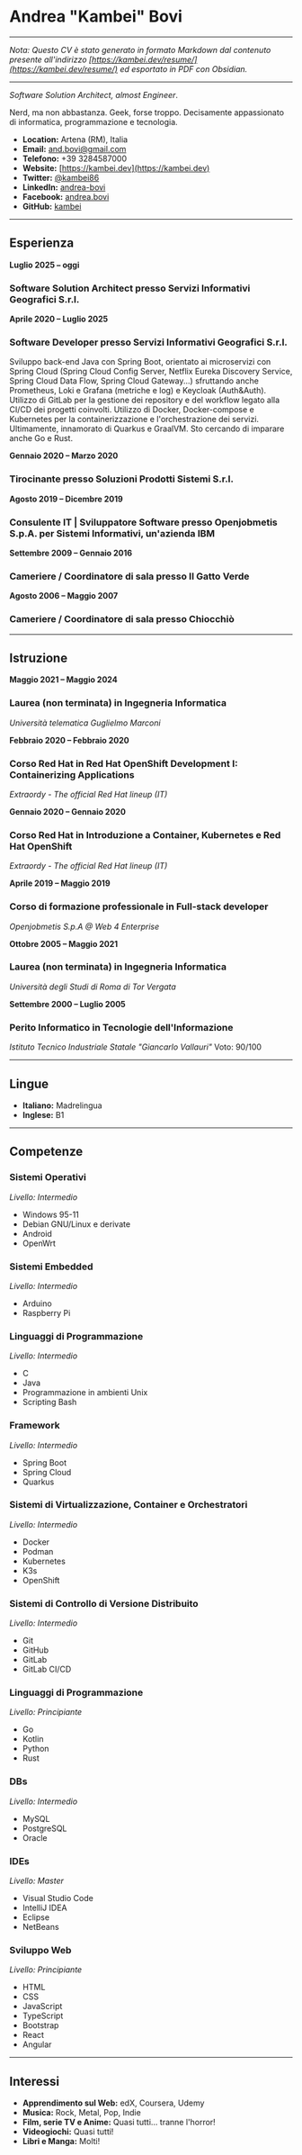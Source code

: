 # Andrea "Kambei" Bovi


---

_Nota: Questo CV è stato generato in formato Markdown dal contenuto presente all'indirizzo [https://kambei.dev/resume/](https://kambei.dev/resume/) ed esportato in PDF con Obsidian._

---

_Software Solution Architect, almost Engineer_.

Nerd, ma non abbastanza. Geek, forse troppo. Decisamente appassionato di informatica, programmazione e tecnologia.

- **Location:** Artena (RM), Italia
- **Email:** and.bovi@gmail.com
- **Telefono:** +39 3284587000
- **Website:** [https://kambei.dev](https://kambei.dev)
- **Twitter:** [@kambei86](https://twitter.com/kambei86)
- **LinkedIn:** [andrea-bovi](https://www.linkedin.com/in/andrea-bovi/)
- **Facebook:** [andrea.bovi](https.www.facebook.com/andrea.bovi)
- **GitHub:** [kambei](https://github.com/kambei)

---

## Esperienza

**Luglio 2025 – oggi**

### Software Solution Architect presso Servizi Informativi Geografici S.r.l.


**Aprile 2020 – Luglio 2025**

### Software Developer presso Servizi Informativi Geografici S.r.l.

Sviluppo back-end Java con Spring Boot, orientato ai microservizi con Spring Cloud (Spring Cloud Config Server, Netflix Eureka Discovery Service, Spring Cloud Data Flow, Spring Cloud Gateway...) sfruttando anche Prometheus, Loki e Grafana (metriche e log) e Keycloak (Auth&Auth). Utilizzo di GitLab per la gestione dei repository e del workflow legato alla CI/CD dei progetti coinvolti. Utilizzo di Docker, Docker-compose e Kubernetes per la containerizzazione e l'orchestrazione dei servizi. Ultimamente, innamorato di Quarkus e GraalVM. Sto cercando di imparare anche Go e Rust.

**Gennaio 2020 – Marzo 2020**

### Tirocinante presso Soluzioni Prodotti Sistemi S.r.l.

**Agosto 2019 – Dicembre 2019**

### Consulente IT | Sviluppatore Software presso Openjobmetis S.p.A. per Sistemi Informativi, un'azienda IBM

**Settembre 2009 – Gennaio 2016**

### Cameriere / Coordinatore di sala presso Il Gatto Verde

**Agosto 2006 – Maggio 2007**

### Cameriere / Coordinatore di sala presso Chiocchiò

---

## Istruzione

**Maggio 2021 – Maggio 2024**

### Laurea (non terminata) in Ingegneria Informatica

_Università telematica Guglielmo Marconi_

**Febbraio 2020 – Febbraio 2020**

### Corso Red Hat in Red Hat OpenShift Development I: Containerizing Applications

_Extraordy - The official Red Hat lineup (IT)_

**Gennaio 2020 – Gennaio 2020**

### Corso Red Hat in Introduzione a Container, Kubernetes e Red Hat OpenShift

_Extraordy - The official Red Hat lineup (IT)_

**Aprile 2019 – Maggio 2019**

### Corso di formazione professionale in Full-stack developer

_Openjobmetis S.p.A @ Web 4 Enterprise_

**Ottobre 2005 – Maggio 2021**

### Laurea (non terminata) in Ingegneria Informatica

_Università degli Studi di Roma di Tor Vergata_

**Settembre 2000 – Luglio 2005**

### Perito Informatico in Tecnologie dell'Informazione

_Istituto Tecnico Industriale Statale "Giancarlo Vallauri"_ Voto: 90/100

---

## Lingue

- **Italiano:** Madrelingua
- **Inglese:** B1

---

## Competenze

### Sistemi Operativi

_Livello: Intermedio_
- Windows 95-11
- Debian GNU/Linux e derivate
- Android
- OpenWrt

### Sistemi Embedded

_Livello: Intermedio_
- Arduino
- Raspberry Pi

### Linguaggi di Programmazione

_Livello: Intermedio_
- C
- Java
- Programmazione in ambienti Unix
- Scripting Bash

### Framework

_Livello: Intermedio_
- Spring Boot
- Spring Cloud
- Quarkus

### Sistemi di Virtualizzazione, Container e Orchestratori

_Livello: Intermedio_
- Docker
- Podman
- Kubernetes
- K3s
- OpenShift

### Sistemi di Controllo di Versione Distribuito

_Livello: Intermedio_
- Git
- GitHub
- GitLab
- GitLab CI/CD

### Linguaggi di Programmazione

_Livello: Principiante_
- Go
- Kotlin
- Python
- Rust

### DBs

_Livello: Intermedio_
- MySQL
- PostgreSQL
- Oracle

### IDEs

_Livello: Master_
- Visual Studio Code
- IntelliJ IDEA
- Eclipse
- NetBeans

### Sviluppo Web

_Livello: Principiante_
- HTML
- CSS
- JavaScript
- TypeScript
- Bootstrap
- React
- Angular

---

## Interessi

- **Apprendimento sul Web:** edX, Coursera, Udemy
- **Musica:** Rock, Metal, Pop, Indie
- **Film, serie TV e Anime:** Quasi tutti... tranne l'horror!
- **Videogiochi:** Quasi tutti!
- **Libri e Manga:** Molti!